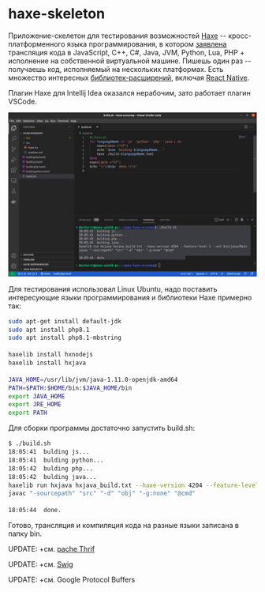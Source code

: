 # haxe-skeleton
Приложение-скелетон для тестирования возможностей [Haxe](https://haxe.org/) -- кросс-платформенного языка программирования, в котором [заявлена](https://www.opennet.ru/opennews/art.shtml?num=54580) трансляция кода в JavaScript, C++, C#, Java, JVM, Python, Lua, PHP + исполнение на собственной виртуальной машине. Пишешь один раз -- получаешь код, исполняемый на нескольких платформах. Есть множество интересных [библиотек-расширений](https://lib.haxe.org/), включая [React Native](https://lib.haxe.org/p/react-native/).

Плагин Haxe для Intellij Idea оказался нерабочим, зато работает плагин VSCode.

![ide](https://raw.githubusercontent.com/Doctorrr/haxe-skeleton/main/screenshot.jpg)

Для тестирования использовал Linux Ubuntu, надо поставить интересующие языки программирования и библиотеки Haxe примерно так:
```sh
sudo apt-get install default-jdk
sudo apt install php8.1
sudo apt install php8.1-mbstring

haxelib install hxnodejs
haxelib install hxjava

JAVA_HOME=/usr/lib/jvm/java-1.11.0-openjdk-amd64
PATH=$PATH:$HOME/bin:$JAVA_HOME/bin
export JAVA_HOME
export JRE_HOME
export PATH
```

Для сборки программы достаточно запустить build.sh:
```sh
$ ./build.sh 
18:05:41  bulding js...
18:05:41  bulding python...
18:05:42  bulding php...
18:05:42  bulding java...
haxelib run hxjava hxjava_build.txt --haxe-version 4204 --feature-level 1 --out bin/java/Main
javac "-sourcepath" "src" "-d" "obj" "-g:none" "@cmd"

18:05:44  done.
```

Готово, трансляция и компиляция кода на разные языки записана в папку bin.

UPDATE: +см. [pache Thrif](https://thrift.apache.org/)

UPDATE: +см. [Swig](https://www.swig.org/download.html)

UPDATE: +см. Google Protocol Buffers
